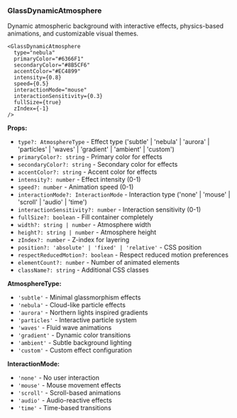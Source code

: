 ### GlassDynamicAtmosphere

Dynamic atmospheric background with interactive effects, physics-based animations, and customizable visual themes.

```tsx
<GlassDynamicAtmosphere
  type="nebula"
  primaryColor="#6366F1"
  secondaryColor="#8B5CF6"
  accentColor="#EC4899"
  intensity={0.8}
  speed={0.5}
  interactionMode="mouse"
  interactionSensitivity={0.3}
  fullSize={true}
  zIndex={-1}
/>
```

**Props:**
- `type?: AtmosphereType` - Effect type ('subtle' | 'nebula' | 'aurora' | 'particles' | 'waves' | 'gradient' | 'ambient' | 'custom')
- `primaryColor?: string` - Primary color for effects
- `secondaryColor?: string` - Secondary color for effects
- `accentColor?: string` - Accent color for effects
- `intensity?: number` - Effect intensity (0-1)
- `speed?: number` - Animation speed (0-1)
- `interactionMode?: InteractionMode` - Interaction type ('none' | 'mouse' | 'scroll' | 'audio' | 'time')
- `interactionSensitivity?: number` - Interaction sensitivity (0-1)
- `fullSize?: boolean` - Fill container completely
- `width?: string | number` - Atmosphere width
- `height?: string | number` - Atmosphere height
- `zIndex?: number` - Z-index for layering
- `position?: 'absolute' | 'fixed' | 'relative'` - CSS position
- `respectReducedMotion?: boolean` - Respect reduced motion preferences
- `elementCount?: number` - Number of animated elements
- `className?: string` - Additional CSS classes

**AtmosphereType:**
- `'subtle'` - Minimal glassmorphism effects
- `'nebula'` - Cloud-like particle effects
- `'aurora'` - Northern lights inspired gradients
- `'particles'` - Interactive particle system
- `'waves'` - Fluid wave animations
- `'gradient'` - Dynamic color transitions
- `'ambient'` - Subtle background lighting
- `'custom'` - Custom effect configuration

**InteractionMode:**
- `'none'` - No user interaction
- `'mouse'` - Mouse movement effects
- `'scroll'` - Scroll-based animations
- `'audio'` - Audio-reactive effects
- `'time'` - Time-based transitions
